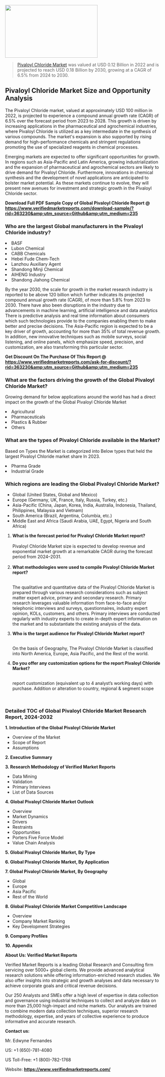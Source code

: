 <img src="https://ffe5etoiles.com/wp-content/uploads/2024/12/MST1-300x171.png" alt="" width="300" height="171" class="alignnone size-medium wp-image-20088" /><blockquote><p><p><a href="https://www.verifiedmarketreports.com/download-sample/?rid=363230&utm_source=Github&utm_medium=235" target="_blank">Pivaloyl Chloride Market</a> was valued at USD 0.12 Billion in 2022 and is projected to reach USD 0.18 Billion by 2030, growing at a CAGR of 6.5% from 2024 to 2030.</p></blockquote><p><h2>Pivaloyl Chloride Market Size and Opportunity Analysis</h2><p>The Pivaloyl Chloride market, valued at approximately USD 100 million in 2022, is projected to experience a compound annual growth rate (CAGR) of 6.5% over the forecast period from 2023 to 2028. This growth is driven by increasing applications in the pharmaceutical and agrochemical industries, where Pivaloyl Chloride is utilized as a key intermediate in the synthesis of various compounds. The market's expansion is also supported by rising demand for high-performance chemicals and stringent regulations promoting the use of specialized reagents in chemical processes.</p><p>Emerging markets are expected to offer significant opportunities for growth. In regions such as Asia-Pacific and Latin America, growing industrialization and the expansion of pharmaceutical and agrochemical sectors are likely to drive demand for Pivaloyl Chloride. Furthermore, innovations in chemical synthesis and the development of novel applications are anticipated to bolster market potential. As these markets continue to evolve, they will present new avenues for investment and strategic growth in the Pivaloyl Chloride sector.</p></p><p class=""><strong>Download Full PDF Sample Copy of Global Pivaloyl Chloride Report @ <a href="https://www.verifiedmarketreports.com/download-sample/?rid=363230&amp;utm_source=Github&amp;utm_medium=235" target="_blank">https://www.verifiedmarketreports.com/download-sample/?rid=363230&amp;utm_source=Github&amp;utm_medium=235</a></strong></p><h3 id="" class="">Who are the largest Global manufacturers in the Pivaloyl Chloride industry?</h3><p><li>BASF</li><li> Lubon Chemical</li><li> CABB Chemicals</li><li> Hebei Fude Chem-Tech</li><li> Lanzhou Auxiliary Agent</li><li> Shandong Minji Chemical</li><li> AIHENG Industry</li><li> Shandong Jiahong Chemical</li></p><div class=""><div class="" dir="" data-message-author-role="" data-message-id="" data-message-model-slug=""><div class=""><div class=""><div class=""><div class="" dir="" data-message-author-role="" data-message-id="" data-message-model-slug=""><div class=""><div class=""><p>By the year 2030, the scale for growth in the market research industry is reported to be above 120 billion which further indicates its projected compound annual growth rate (CAGR), of more than 5.8% from 2023 to 2030. There have also been disruptions in the industry due to advancements in machine learning, artificial intelligence and data analytics There is predictive analysis and real time information about consumers which such technologies provide to the companies enabling them to make better and precise decisions. The Asia-Pacific region is expected to be a key driver of growth, accounting for more than 35% of total revenue growth. In addition, new innovative techniques such as mobile surveys, social listening, and online panels, which emphasize speed, precision, and customization, are also transforming this particular sector.</p><p><strong>Get Discount On The Purchase Of This Report @&nbsp; <a href="https://www.verifiedmarketreports.com/ask-for-discount/?rid=363230&amp;utm_source=Github&amp;utm_medium=235" target="_blank">https://www.verifiedmarketreports.com/ask-for-discount/?rid=363230&amp;utm_source=Github&amp;utm_medium=235</a></strong></p></div></div></div></div></div></div></div></div><h3 id="" class="">What are the factors driving the growth of the Global Pivaloyl Chloride Market?</h3><p id="" class="">Growing demand for below applications around the world has had a direct impact on the growth of the Global Pivaloyl Chloride Market</p><p id="" class=""><li>Agricultural</li><li> Pharmaceuticals</li><li> Plastics & Rubber</li><li> Others</li></p><h3 id="" class="">What are the types of Pivaloyl Chloride available in the Market?</h3><p id="" class="">Based on Types the Market is categorized into Below types that held the largest Pivaloyl Chloride market share In 2023.</p><p id="" class=""><li>Pharma Grade</li><li> Industrial Grade</li></p><h3 id="" class="">Which regions are leading the Global Pivaloyl Chloride Market?</h3><ul><li>Global (United States, Global and Mexico)</li><li>Europe (Germany, UK, France, Italy, Russia, Turkey, etc.)</li><li>Asia-Pacific (China, Japan, Korea, India, Australia, Indonesia, Thailand, Philippines, Malaysia and Vietnam)</li><li>South America (Brazil, Argentina, Columbia, etc.)</li><li>Middle East and Africa (Saudi Arabia, UAE, Egypt, Nigeria and South Africa)</li></ul><p><ol><li><strong>What is the forecast period for Pivaloyl Chloride Market report?<br /></strong><br /><span data-sheets-root="1" data-sheets-value="{&quot;1&quot;:2,&quot;2&quot;:&quot;XXXX size is expected to develop revenue and exponential market growth at a remarkable CAGR during the forecast period from 2024&ndash;2030.&quot;}" data-sheets-userformat="{&quot;2&quot;:12674,&quot;4&quot;:{&quot;1&quot;:2,&quot;2&quot;:16776960},&quot;10&quot;:2,&quot;11&quot;:0,&quot;15&quot;:&quot;Arial&quot;,&quot;16&quot;:12}">Pivaloyl Chloride Market size is expected to develop revenue and exponential market growth at a remarkable CAGR during the forecast period from 2024&ndash;2031.</span><br /><br /></li><li><strong>What methodologies were used to compile Pivaloyl Chloride Market report?<br /><br /></strong><p>The qualitative and quantitative data of the&nbsp;Pivaloyl Chloride Market is prepared through various research considerations such as subject matter expert advice, primary and secondary research. Primary research leverages valuable information from face-to-face and/or telephonic interviews and surveys, questionnaires, industry expert opinion, KOLs, customers, and others. Primary interviews are conducted regularly with industry experts to create in-depth expert information on the market and to substantiate the existing analysis of the data.&nbsp;</p></li><li><strong>Who is the target audience for Pivaloyl Chloride Market report?<br /><br /></strong><p>On the basis of Geography, The&nbsp;Pivaloyl Chloride Market is classified into North America, Europe, Asia Pacific, and the Rest of the world.</p></li><li><strong>Do you offer any customization options for the report Pivaloyl Chloride Market?<br /><br /></strong><p>report customization (equivalent up to 4 analyst&rsquo;s working days) with purchase. Addition or alteration to country, regional &amp; segment scope</p><p>&nbsp;</p></li></ol></p><h3 id="" class="">Detailed TOC of Global Pivaloyl Chloride Market Research Report, 2024-2032</h3><p id="" class=""><strong>1. Introduction of the Global Pivaloyl Chloride Market</strong></p><ul><li>Overview of the Market</li><li>Scope of Report</li><li>Assumptions</li></ul><p id="" class=""><strong>2. Executive Summary</strong></p><p id="" class=""><strong>3. Research Methodology of&nbsp;Verified Market Reports</strong></p><ul><li>Data Mining</li><li>Validation</li><li>Primary Interviews</li><li>List of Data Sources</li></ul><p id="" class=""><strong>4. Global Pivaloyl Chloride Market Outlook</strong></p><ul><li>Overview</li><li>Market Dynamics</li><li>Drivers</li><li>Restraints</li><li>Opportunities</li><li>Porters Five Force Model</li><li>Value Chain Analysis</li></ul><p id="" class=""><strong>5. Global Pivaloyl Chloride Market, By&nbsp;Type</strong></p><p id="" class=""><strong>6. Global Pivaloyl Chloride Market, By Application</strong></p><p id="" class=""><strong>7. Global Pivaloyl Chloride Market, By Geography</strong></p><ul><li>Global</li><li>Europe</li><li>Asia Pacific</li><li>Rest of the World</li></ul><p id="" class=""><strong>8. Global Pivaloyl Chloride Market Competitive Landscape</strong></p><ul><li>Overview</li><li>Company Market Ranking</li><li>Key Development Strategies</li></ul><p id="" class=""><strong>9. Company Profiles</strong></p><p id="" class=""><strong>10. Appendix</strong></p><p id="" class=""><strong>About Us: Verified Market Reports</strong></p><p id="" class="">Verified Market Reports is a leading Global Research and Consulting firm servicing over 5000+ global clients. We provide advanced analytical research solutions while offering information-enriched research studies. We also offer insights into strategic and growth analyses and data necessary to achieve corporate goals and critical revenue decisions.</p><p id="" class="">Our 250 Analysts and SMEs offer a high level of expertise in data collection and governance using industrial techniques to collect and analyze data on more than 25,000 high-impact and niche markets. Our analysts are trained to combine modern data collection techniques, superior research methodology, expertise, and years of collective experience to produce informative and accurate research.</p><p id="" class=""><strong>Contact us:</strong></p><p id="" class="">Mr. Edwyne Fernandes</p><p id="" class="">US: +1 (650)-781-4080</p><p id="" class="">US Toll-Free: +1 (800)-782-1768</p><p id="" class="">Website: <a target="" data-test-app-aware-link=""><strong>https://www.verifiedmarketreports.com/</strong></a></p>
